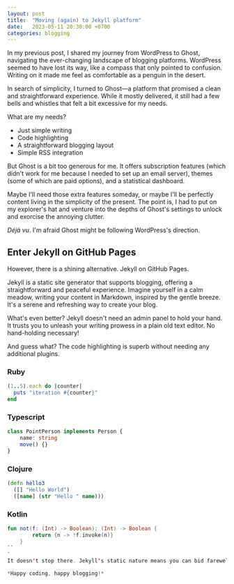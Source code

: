 ```yaml
---
layout: post
title:  "Moving (again) to Jekyll platform"
date:   2023-05-11 20:30:00 +0700
categories: blogging
---
```

In my previous post, I shared my journey from WordPress to Ghost, navigating the ever-changing landscape of blogging platforms. WordPress seemed to have lost its way, like a compass that only pointed to confusion. Writing on it made me feel as comfortable as a penguin in the desert.

In search of simplicity, I turned to Ghost—a platform that promised a clean and straightforward experience. While it mostly delivered, it still had a few bells and whistles that felt a bit excessive for my needs.

What are my needs?

- Just simple writing
- Code highlighting
- A straightforward blogging layout
- Simple RSS integration

But Ghost is a bit too generous for me. It offers subscription features (which didn't work for me because I needed to set up an email server), themes (some of which are paid options), and a statistical dashboard.

Maybe I'll need those extra features someday, or maybe I'll be perfectly content living in the simplicity of the present. The point is, I had to put on my explorer's hat and venture into the depths of Ghost's settings to unlock and exorcise the annoying clutter.

*Déjà vu*. I'm afraid Ghost might be following WordPress's direction.

## Enter Jekyll on GitHub Pages

However, there is a shining alternative. Jekyll on GitHub Pages.

Jekyll is a static site generator that supports blogging, offering a straightforward and peaceful experience. Imagine yourself in a calm meadow, writing your content in Markdown, inspired by the gentle breeze. It's a serene and refreshing way to create your blog.

What's even better? Jekyll doesn't need an admin panel to hold your hand. It trusts you to unleash your writing prowess in a plain old text editor. No hand-holding necessary!

And guess what? The code highlighting is superb without needing any additional plugins.

### Ruby
```rb
(1..5).each do |counter|
  puts "iteration #{counter}"
end
```

### Typescript
```ts
class PointPerson implements Person {
    name: string
    move() {}
}
```

### Clojure
```clj
(defn hello3
  ([] "Hello World")
  ([name] (str "Hello " name)))
```

### Kotlin
```kt
fun not(f: (Int) -> Boolean): (Int) -> Boolean {
        return {n -> !f.invoke(n)}
    }
``
`
It doesn't stop there. Jekyll's static nature means you can bid farewell to backend maintenance headaches.

*Happy coding, happy blogging!*